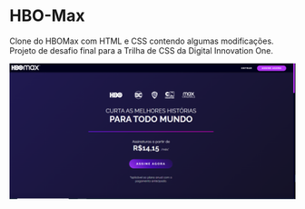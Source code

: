 # HBO-Max
Clone do HBOMax com HTML e CSS contendo algumas modificações. Projeto de desafio final para a Trilha de CSS da Digital Innovation One.

![](https://raw.githubusercontent.com/WesleyChristian/hbo-max/main/Projeto%20Clone%20HBO.png)

